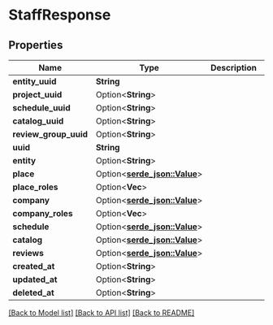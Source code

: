 # StaffResponse

## Properties

Name | Type | Description | Notes
------------ | ------------- | ------------- | -------------
**entity_uuid** | **String** |  | 
**project_uuid** | Option<**String**> |  | [optional]
**schedule_uuid** | Option<**String**> |  | [optional]
**catalog_uuid** | Option<**String**> |  | [optional]
**review_group_uuid** | Option<**String**> |  | [optional]
**uuid** | **String** |  | 
**entity** | Option<**String**> |  | [optional]
**place** | Option<[**serde_json::Value**](.md)> |  | [optional]
**place_roles** | Option<**Vec<String>**> |  | [optional]
**company** | Option<[**serde_json::Value**](.md)> |  | [optional]
**company_roles** | Option<**Vec<String>**> |  | [optional]
**schedule** | Option<[**serde_json::Value**](.md)> |  | [optional]
**catalog** | Option<[**serde_json::Value**](.md)> |  | [optional]
**reviews** | Option<[**serde_json::Value**](.md)> |  | [optional]
**created_at** | Option<**String**> |  | [optional]
**updated_at** | Option<**String**> |  | [optional]
**deleted_at** | Option<**String**> |  | [optional]

[[Back to Model list]](../README.md#documentation-for-models) [[Back to API list]](../README.md#documentation-for-api-endpoints) [[Back to README]](../README.md)


